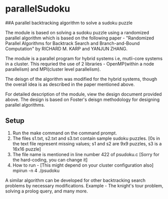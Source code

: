 # parallelSudoku
##A parallel backtracking algorithm to solve a sudoku puzzle

The module is based on solving a sudoku puzzle using a randomized parallel algorithm which is based on the following paper - "Randomized Parallel Algorithms for Backtrack Search and Branch-and-Bound Computation" by RICHARD M. KARP and YANJUN ZHANG.

The module is a parallel program for hybrid systems i.e, mutli-core systems in a cluster. This requried the use of 2 libraries - OpenMP(within a node parallelism) and MPI(cluster level parallelism).

The deisgn of the algorithm was modified for the hybrid systems, though the overall idea is as described in the paper mentioned above.

For detailed description of the module, view the design document provided above. The design is based on Foster's deisgn methodology for designing parallel algorithms.

Setup
------
1. Run the make command on the command prompt.
2. The files s1.txt, s2.txt and s3.txt contain sample sudoku puzzles. [0s in the text file represent missing values; s1 and s2 are 9x9 puzzles, s3 is a 16x16 puzzle] 
3. The file name is mentioned in line number 422 of psudoku.c [Sorry for the hard-coding, you can change it]
4. How to run - [This might depend on your cluster configuration also]
    mpirun -n 4 ./psudoku

A similar algorithm can be developed for other backtracking search problems by necessary modifications. Example - The knight's tour problem, solving a prolog query, and many more.
